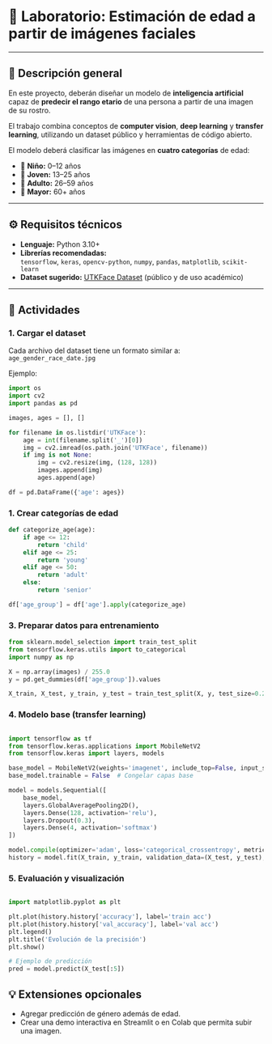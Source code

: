# 🧠 Laboratorio: Estimación de edad a partir de imágenes faciales

---

## 🎯 Descripción general

En este proyecto, deberán diseñar un modelo de **inteligencia artificial** capaz de **predecir el rango etario** de una persona a partir de una imagen de su rostro.

El trabajo combina conceptos de **computer vision**, **deep learning** y **transfer learning**, utilizando un dataset público y herramientas de código abierto.

El modelo deberá clasificar las imágenes en **cuatro categorías** de edad:

- 👶 **Niño:** 0–12 años  
- 🧒 **Joven:** 13–25 años  
- 🧑 **Adulto:** 26–59 años  
- 👴 **Mayor:** 60+ años

---

## ⚙️ Requisitos técnicos

- **Lenguaje:** Python 3.10+   
- **Librerías recomendadas:**  
  `tensorflow`, `keras`, `opencv-python`, `numpy`, `pandas`, `matplotlib`, `scikit-learn`   
- **Dataset sugerido:** [UTKFace Dataset](https://susanqq.github.io/UTKFace/) (público y de uso académico)  

---

## 🧠 Actividades

### 1. Cargar el dataset

Cada archivo del dataset tiene un formato similar a:  
`age_gender_race_date.jpg`

Ejemplo:
```python
import os
import cv2
import pandas as pd

images, ages = [], []

for filename in os.listdir('UTKFace'):
    age = int(filename.split('_')[0])
    img = cv2.imread(os.path.join('UTKFace', filename))
    if img is not None:
        img = cv2.resize(img, (128, 128))
        images.append(img)
        ages.append(age)

df = pd.DataFrame({'age': ages})
```

### 1. Crear categorías de edad

```python
def categorize_age(age):
    if age <= 12:
        return 'child'
    elif age <= 25:
        return 'young'
    elif age <= 50:
        return 'adult'
    else:
        return 'senior'

df['age_group'] = df['age'].apply(categorize_age)

```
### 3. Preparar datos para entrenamiento

```python
from sklearn.model_selection import train_test_split
from tensorflow.keras.utils import to_categorical
import numpy as np

X = np.array(images) / 255.0
y = pd.get_dummies(df['age_group']).values

X_train, X_test, y_train, y_test = train_test_split(X, y, test_size=0.2, stratify=y)

```

### 4. Modelo base (transfer learning)

```python

import tensorflow as tf
from tensorflow.keras.applications import MobileNetV2
from tensorflow.keras import layers, models

base_model = MobileNetV2(weights='imagenet', include_top=False, input_shape=(128,128,3))
base_model.trainable = False  # Congelar capas base

model = models.Sequential([
    base_model,
    layers.GlobalAveragePooling2D(),
    layers.Dense(128, activation='relu'),
    layers.Dropout(0.3),
    layers.Dense(4, activation='softmax')
])

model.compile(optimizer='adam', loss='categorical_crossentropy', metrics=['accuracy'])
history = model.fit(X_train, y_train, validation_data=(X_test, y_test), epochs=5)


```

### 5. Evaluación y visualización

```python

import matplotlib.pyplot as plt

plt.plot(history.history['accuracy'], label='train acc')
plt.plot(history.history['val_accuracy'], label='val acc')
plt.legend()
plt.title('Evolución de la precisión')
plt.show()

# Ejemplo de predicción
pred = model.predict(X_test[:5])

```
## 💡 Extensiones opcionales

- Agregar predicción de género además de edad.
- Crear una demo interactiva en Streamlit o en Colab que permita subir una imagen.
